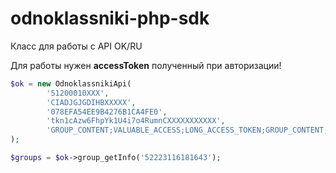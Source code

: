 # odnoklassniki-php-sdk
Класс для работы с API OK/RU

Для работы нужен **accessToken** полученный при авторизации!

```php
$ok = new OdnoklassnikiApi(
		'51200010XXX',
		'CIADJGJGDIHBXXXXX',
		'078EFA54EE9B4276B1CA4FE0',
		'tkn1cAzw6FhpYk1U4i7o4RumnCXXXXXXXXXXX',
		'GROUP_CONTENT;VALUABLE_ACCESS;LONG_ACCESS_TOKEN;GROUP_CONTENT;'
);

$groups = $ok->group_getInfo('52223116181643');
